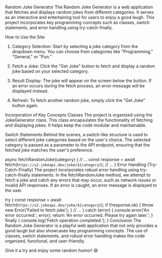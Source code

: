 Random Joke Generator
The Random Joke Generator is a web application that fetches and displays random jokes from different categories. It serves as an interactive and entertaining tool for users to enjoy a good laugh. This project incorporates key programming concepts such as classes, switch statements, and error handling using try-catch-finally.

How to Use the Site
1. Category Selection: Start by selecting a joke category from the dropdown menu. You can choose from categories like "Programming," "General," or "Pun."

2. Fetch a Joke: Click the "Get Joke" button to fetch and display a random joke based on your selected category.

3. Result Display: The joke will appear on the screen below the button. If an error occurs during the fetch process, an error message will be displayed instead.

4. Refresh: To fetch another random joke, simply click the "Get Joke" button again.

Incorporation of Key Concepts
Classes
The project is organized using the JokeGenerator class. This class encapsulates the functionality of fetching and displaying jokes. It helps keep the code modular and maintainable.

Switch Statements
Behind the scenes, a switch-like structure is used to select different joke categories based on the user's choice. The selected category is passed as a parameter to the API endpoint, ensuring that the fetched joke matches the user's preference.

async fetchRandomJoke(category) {
    // ...
    const response = await fetch(`https://v2.jokeapi.dev/joke/${category}`);
    // ...
}
Error Handling (Try-Catch-Finally)
The project incorporates robust error handling using try-catch-finally statements. In the fetchRandomJoke method, we attempt to fetch a joke and catch any errors that may occur, such as network issues or invalid API responses. If an error is caught, an error message is displayed to the user.

try {
    const response = await fetch(`https://v2.jokeapi.dev/joke/${category}`);
    if (!response.ok) {
        throw new Error('Failed to fetch joke');
    }
    // ...
} catch (error) {
    console.error('An error occurred:', error);
    return 'An error occurred. Please try again later.';
} finally {
    console.log('Fetch operation completed.');
}
Conclusion
The Random Joke Generator is a playful web application that not only provides a good laugh but also showcases key programming concepts. The use of classes, switch statements, and robust error handling makes the code organized, functional, and user-friendly.

Give it a try and enjoy some random humor! 😄
